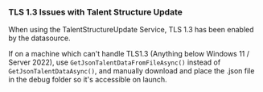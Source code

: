 ﻿### TLS 1.3 Issues with Talent Structure Update

When using the TalentStructureUpdate Service, TLS 1.3 has been enabled by the datasource.

If on a machine which can't handle TLS1.3 (Anything below Windows 11 / Server 2022), 
use `GetJsonTalentDataFromFileAsync()` instead of `GetJsonTalentDataAsync()`, 
and manually download and place the .json file in the debug folder so it's accessible on launch.
